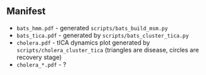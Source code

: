 ## Manifest
* `bats_hmm.pdf` - generated `scripts/bats_build_msm.py`
* `bats_tica.pdf` - generated by `scripts/bats_cluster_tica.py`
* `cholera.pdf` - tICA dynamics plot generated by `scripts/cholera_cluster_tica` (triangles are disease, circles are recovery stage)
* `cholera_*.pdf` - ?
